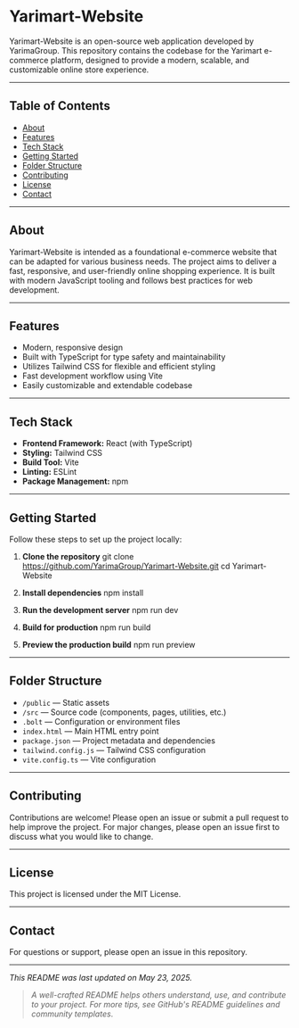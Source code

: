 # Yarimart-Website

Yarimart-Website is an open-source web application developed by YarimaGroup. This repository contains the codebase for the Yarimart e-commerce platform, designed to provide a modern, scalable, and customizable online store experience.

---

## Table of Contents

- [About](#about)
- [Features](#features)
- [Tech Stack](#tech-stack)
- [Getting Started](#getting-started)
- [Folder Structure](#folder-structure)
- [Contributing](#contributing)
- [License](#license)
- [Contact](#contact)

---

## About

Yarimart-Website is intended as a foundational e-commerce website that can be adapted for various business needs. The project aims to deliver a fast, responsive, and user-friendly online shopping experience. It is built with modern JavaScript tooling and follows best practices for web development.

---

## Features

- Modern, responsive design
- Built with TypeScript for type safety and maintainability
- Utilizes Tailwind CSS for flexible and efficient styling
- Fast development workflow using Vite
- Easily customizable and extendable codebase

---

## Tech Stack

- **Frontend Framework:** React (with TypeScript)
- **Styling:** Tailwind CSS
- **Build Tool:** Vite
- **Linting:** ESLint
- **Package Management:** npm

---

## Getting Started

Follow these steps to set up the project locally:

1. **Clone the repository**
git clone https://github.com/YarimaGroup/Yarimart-Website.git
cd Yarimart-Website

2. **Install dependencies**
npm install

4. **Run the development server**
npm run dev

4. **Build for production**
npm run build

5. **Preview the production build**
npm run preview

---

## Folder Structure

- `/public` — Static assets
- `/src` — Source code (components, pages, utilities, etc.)
- `.bolt` — Configuration or environment files
- `index.html` — Main HTML entry point
- `package.json` — Project metadata and dependencies
- `tailwind.config.js` — Tailwind CSS configuration
- `vite.config.ts` — Vite configuration

---

## Contributing

Contributions are welcome! Please open an issue or submit a pull request to help improve the project. For major changes, please open an issue first to discuss what you would like to change.

---

## License

This project is licensed under the MIT License.

---

## Contact

For questions or support, please open an issue in this repository.

---

*This README was last updated on May 23, 2025.*

> _A well-crafted README helps others understand, use, and contribute to your project. For more tips, see GitHub's README guidelines and community templates_.

